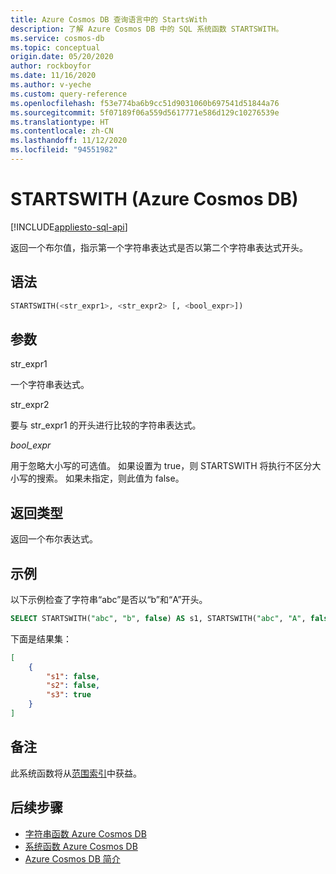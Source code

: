 ```yaml
---
title: Azure Cosmos DB 查询语言中的 StartsWith
description: 了解 Azure Cosmos DB 中的 SQL 系统函数 STARTSWITH。
ms.service: cosmos-db
ms.topic: conceptual
origin.date: 05/20/2020
author: rockboyfor
ms.date: 11/16/2020
ms.author: v-yeche
ms.custom: query-reference
ms.openlocfilehash: f53e774ba6b9cc51d9031060b697541d51844a76
ms.sourcegitcommit: 5f07189f06a559d5617771e586d129c10276539e
ms.translationtype: HT
ms.contentlocale: zh-CN
ms.lasthandoff: 11/12/2020
ms.locfileid: "94551982"
---
```

# <a name="startswith-azure-cosmos-db"></a>STARTSWITH (Azure Cosmos DB)
[!INCLUDE[appliesto-sql-api](includes/appliesto-sql-api.md)]

 返回一个布尔值，指示第一个字符串表达式是否以第二个字符串表达式开头。  

## <a name="syntax"></a>语法

```sql
STARTSWITH(<str_expr1>, <str_expr2> [, <bool_expr>])  
```  

## <a name="arguments"></a>参数

str_expr1  

   一个字符串表达式。

str_expr2  

   要与 str_expr1 的开头进行比较的字符串表达式。

*bool_expr* 
   
   用于忽略大小写的可选值。 如果设置为 true，则 STARTSWITH 将执行不区分大小写的搜索。 如果未指定，则此值为 false。

## <a name="return-types"></a>返回类型

返回一个布尔表达式。  

## <a name="examples"></a>示例

以下示例检查了字符串“abc”是否以“b”和“A”开头。  

```sql
SELECT STARTSWITH("abc", "b", false) AS s1, STARTSWITH("abc", "A", false) AS s2, STARTSWITH("abc", "A", true) AS s3
```  

 下面是结果集：  

```json
[
    {
        "s1": false,
        "s2": false,
        "s3": true
    }
]
```  

## <a name="remarks"></a>备注

此系统函数将从[范围索引](index-policy.md#includeexclude-strategy)中获益。

## <a name="next-steps"></a>后续步骤

- [字符串函数 Azure Cosmos DB](sql-query-string-functions.md)
- [系统函数 Azure Cosmos DB](sql-query-system-functions.md)
- [Azure Cosmos DB 简介](introduction.md)

<!-- Update_Description: update meta properties, wording update, update link -->